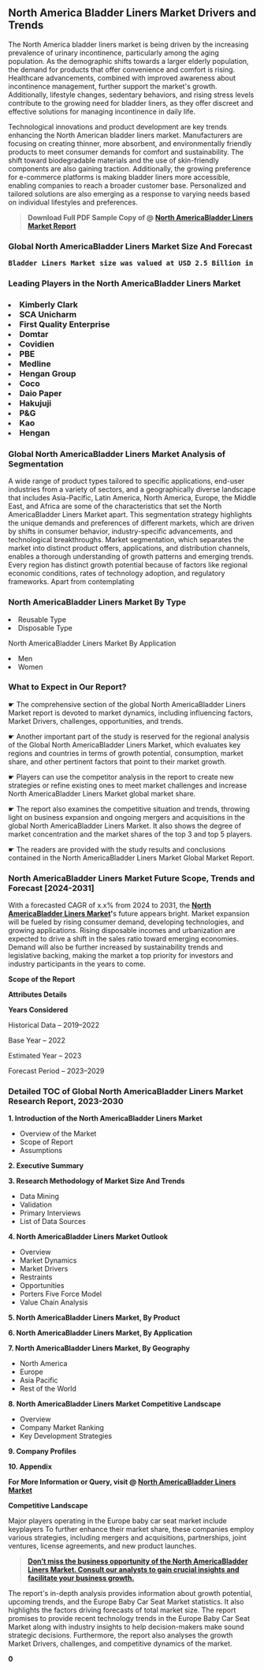 <p> <h2>North America Bladder Liners Market Drivers and Trends</h2><p>The North America bladder liners market is being driven by the increasing prevalence of urinary incontinence, particularly among the aging population. As the demographic shifts towards a larger elderly population, the demand for products that offer convenience and comfort is rising. Healthcare advancements, combined with improved awareness about incontinence management, further support the market's growth. Additionally, lifestyle changes, sedentary behaviors, and rising stress levels contribute to the growing need for bladder liners, as they offer discreet and effective solutions for managing incontinence in daily life.</p><p>Technological innovations and product development are key trends enhancing the North American bladder liners market. Manufacturers are focusing on creating thinner, more absorbent, and environmentally friendly products to meet consumer demands for comfort and sustainability. The shift toward biodegradable materials and the use of skin-friendly components are also gaining traction. Additionally, the growing preference for e-commerce platforms is making bladder liners more accessible, enabling companies to reach a broader customer base. Personalized and tailored solutions are also emerging as a response to varying needs based on individual lifestyles and preferences.</p></p><blockquote id="" class=""><strong>Download Full PDF Sample Copy of @&nbsp;<a href="https://www.verifiedmarketreports.com/download-sample/?rid=771802&utm_source=GitHub-Jan&utm_medium=281" target="_blank">North AmericaBladder Liners Market Report</a>&nbsp;&nbsp;</strong></blockquote><h3 id="" class=""><strong>Global&nbsp;North AmericaBladder Liners Market Size And Forecast</strong></h3><pre class="reader-text-block__code-block"><strong>Bladder Liners Market size was valued at USD 2.5 Billion in 2022 and is projected to reach USD 4.2 Billion by 2030, growing at a CAGR of 7.3% from 2024 to 2030.</strong></pre><h3 id="" class="">Leading Players in the&nbsp;North AmericaBladder Liners Market</h3><h3 class=""></Li><Li>Kimberly Clark</Li><Li> SCA Unicharm</Li><Li> First Quality Enterprise</Li><Li> Domtar</Li><Li> Covidien</Li><Li> PBE</Li><Li> Medline</Li><Li> Hengan Group</Li><Li> Coco</Li><Li> Daio Paper</Li><Li> Hakujuji</Li><Li> P&G</Li><Li> Kao</Li><Li> Hengan</h3><h3 id="" class="">Global&nbsp;North AmericaBladder Liners Market Analysis of Segmentation</h3><p id="" class="">A wide range of product types tailored to specific applications, end-user industries from a variety of sectors, and a geographically diverse landscape that includes Asia-Pacific, Latin America, North America, Europe, the Middle East, and Africa are some of the characteristics that set the North AmericaBladder Liners Market apart. This segmentation strategy highlights the unique demands and preferences of different markets, which are driven by shifts in consumer behavior, industry-specific advancements, and technological breakthroughs. Market segmentation, which separates the market into distinct product offers, applications, and distribution channels, enables a thorough understanding of growth patterns and emerging trends. Every region has distinct growth potential because of factors like regional economic conditions, rates of technology adoption, and regulatory frameworks. Apart from contemplating</p><h3 id="" class="">North AmericaBladder Liners Market&nbsp;By Type</h3><p></Li><Li>Reusable Type</Li><Li> Disposable Type</p><div class="" data-test-id=""><p>North AmericaBladder Liners Market&nbsp;By Application</p></div><p class=""></Li><Li>Men</Li><Li> Women</p><div class="" data-test-id=""><h3><span class="">What to Expect in Our Report?</span></h3></div><div class="" data-test-id=""><p><span class="">☛ The comprehensive section of the global North AmericaBladder Liners Market report is devoted to market dynamics, including influencing factors, Market Drivers, challenges, opportunities, and trends.</span></p></div><div class="" data-test-id=""><p><span class="">☛ Another important part of the study is reserved for the regional analysis of the Global North AmericaBladder Liners Market, which evaluates key regions and countries in terms of growth potential, consumption, market share, and other pertinent factors that point to their market growth.</span></p></div><div class="" data-test-id=""><p><span class="">☛ Players can use the competitor analysis in the report to create new strategies or refine existing ones to meet market challenges and increase North AmericaBladder Liners Market global market share.</span></p></div><div class="" data-test-id=""><p><span class="">☛ The report also examines the competitive situation and trends, throwing light on business expansion and ongoing mergers and acquisitions in the global North AmericaBladder Liners Market. It also shows the degree of market concentration and the market shares of the top 3 and top 5 players.</span></p></div><div class="" data-test-id=""><p><span class="">☛ The readers are provided with the study results and conclusions contained in the North AmericaBladder Liners Market Global Market Report.</span></p></div><div class="" data-test-id=""><h3><span class="">North AmericaBladder Liners Market Future Scope, Trends and Forecast [2024-2031]</span></h3></div><div class="" data-test-id=""><p><span class="">With a forecasted CAGR of x.x% from 2024 to 2031, the <strong><a href="https://www.verifiedmarketreports.com/download-sample/?rid=771802&utm_source=GitHub-Jan&utm_medium=281" target="_blank">North AmericaBladder Liners Market</a>'</strong>s future appears bright. Market expansion will be fueled by rising consumer demand, developing technologies, and growing applications. Rising disposable incomes and urbanization are expected to drive a shift in the sales ratio toward emerging economies. Demand will also be further increased by sustainability trends and legislative backing, making the market a top priority for investors and industry participants in the years to come.</span></p><p id="ember66" class="ember-view reader-text-block__paragraph"><strong>Scope of the Report</strong></p><p id="ember67" class="ember-view reader-text-block__paragraph"><strong>Attributes Details</strong></p><p id="ember68" class="ember-view reader-text-block__paragraph"><strong>Years Considered</strong></p><p id="ember69" class="ember-view reader-text-block__paragraph">Historical Data &ndash; 2019&ndash;2022</p><p id="ember70" class="ember-view reader-text-block__paragraph">Base Year &ndash; 2022</p><p id="ember71" class="ember-view reader-text-block__paragraph">Estimated Year &ndash; 2023</p><p id="ember72" class="ember-view reader-text-block__paragraph">Forecast Period &ndash; 2023&ndash;2029</p></div><h3 id="" class="">Detailed TOC of Global North AmericaBladder Liners Market Research Report, 2023-2030</h3><p id="" class=""><strong>1. Introduction of the North AmericaBladder Liners Market</strong></p><ul><li>Overview of the Market</li><li>Scope of Report</li><li>Assumptions</li></ul><p id="" class=""><strong>2. Executive Summary</strong></p><p id="" class=""><strong>3. Research Methodology of Market Size And Trends</strong></p><ul><li>Data Mining</li><li>Validation</li><li>Primary Interviews</li><li>List of Data Sources</li></ul><p id="" class=""><strong>4. North AmericaBladder Liners Market Outlook</strong></p><ul><li>Overview</li><li>Market Dynamics</li><li>Market Drivers</li><li>Restraints</li><li>Opportunities</li><li>Porters Five Force Model</li><li>Value Chain Analysis</li></ul><p id="" class=""><strong>5. North AmericaBladder Liners Market, By Product</strong></p><p id="" class=""><strong>6. North AmericaBladder Liners Market, By Application</strong></p><p id="" class=""><strong>7. North AmericaBladder Liners Market, By Geography</strong></p><ul><li>North America</li><li>Europe</li><li>Asia Pacific</li><li>Rest of the World</li></ul><p id="" class=""><strong>8. North AmericaBladder Liners Market Competitive Landscape</strong></p><ul><li>Overview</li><li>Company Market Ranking</li><li>Key Development Strategies</li></ul><p id="" class=""><strong>9. Company Profiles</strong></p><p id="" class=""><strong>10. Appendix</strong></p><p><strong>For More Information or Query, visit&nbsp;@ <a href="https://www.verifiedmarketreports.com/product/bladder-liners-market/" target="_blank">North AmericaBladder Liners Market</a></strong></p><p id="ember61" class="ember-view reader-text-block__paragraph"><strong>Competitive Landscape</strong></p><p id="ember62" class="ember-view reader-text-block__paragraph">Major players operating in the Europe baby car seat market include keyplayers To further enhance their market share, these companies employ various strategies, including mergers and acquisitions, partnerships, joint ventures, license agreements, and new product launches.</p><blockquote id="ember63" class="ember-view reader-text-block__blockquote"><strong><a href="https://www.verifiedmarketreports.com/download-sample/?rid=771802&utm_source=GitHub-Jan&utm_medium=281" target="_blank">Don&rsquo;t miss the business opportunity of the North AmericaBladder Liners Market. Consult our analysts to gain crucial insights and facilitate your business growth.</a></strong></blockquote><p id="ember64" class="ember-view reader-text-block__paragraph">The report's in-depth analysis provides information about growth potential, upcoming trends, and the Europe Baby Car Seat Market statistics. It also highlights the factors driving forecasts of total market size. The report promises to provide recent technology trends in the Europe Baby Car Seat Market along with industry insights to help decision-makers make sound strategic decisions. Furthermore, the report also analyses the growth Market Drivers, challenges, and competitive dynamics of the market.</p><p class="ember-view reader-text-block__paragraph"><strong>0</strong></p>
